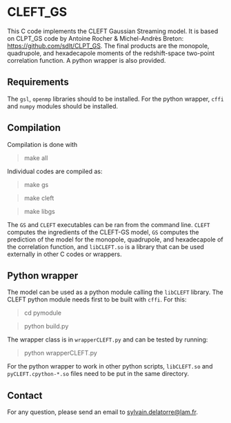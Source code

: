 # CLEFT_GS

This C code implements the CLEFT Gaussian Streaming model. It is based
on CLPT_GS code by Antoine Rocher & Michel-Andrès Breton:
https://github.com/sdlt/CLPT_GS. The final products are the monopole,
quadrupole, and hexadecapole moments of the redshift-space two-point
correlation function. A python wrapper is also provided.

## Requirements

The `gsl`, `openmp` libraries should to be installed. For the python 
wrapper, `cffi` and `numpy` modules should be installed.

## Compilation

Compilation is done with
> make all

Individual codes are compiled as:
> make gs

> make cleft

> make libgs

The `GS` and `CLEFT` executables can be ran from the command line.
`CLEFT` computes the ingredients of the CLEFT-GS model,
`GS` computes the prediction of the model for the monopole, quadrupole, 
and hexadecapole of the correlation function, and `libCLEFT.so` is a library that 
can be used externally in other C codes or wrappers.

## Python wrapper

The model can be used as a python module calling the `libCLEFT` library. The CLEFT 
python module needs first to be built with `cffi`. For this:
> cd pymodule

> python build.py

The wrapper class is in `wrapperCLEFT.py` and can be tested by running:

> python wrapperCLEFT.py

For the python wrapper to work in other python scripts, `libCLEFT.so` and 
`pyCLEFT.cpython-*.so` files need to be put in the same directory.

## Contact

For any question, please send an email to sylvain.delatorre@lam.fr.
